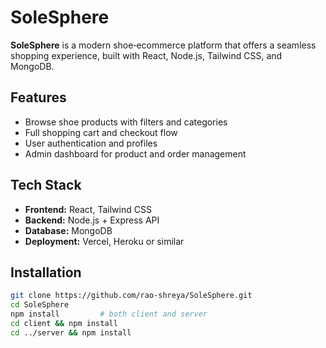 # SoleSphere

**SoleSphere** is a modern shoe‑ecommerce platform that offers a seamless shopping experience, built with React, Node.js, Tailwind CSS, and MongoDB.

## Features
- Browse shoe products with filters and categories  
- Full shopping cart and checkout flow  
- User authentication and profiles  
- Admin dashboard for product and order management

## Tech Stack
- **Frontend:** React, Tailwind CSS  
- **Backend:** Node.js + Express API  
- **Database:** MongoDB  
- **Deployment:** Vercel, Heroku or similar

## Installation

```bash
git clone https://github.com/rao-shreya/SoleSphere.git
cd SoleSphere
npm install         # both client and server
cd client && npm install
cd ../server && npm install
